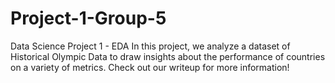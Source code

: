 # Project-1-Group-5
Data Science Project 1 - EDA
In this project, we analyze a dataset of Historical Olympic Data to draw insights about the performance of countries on a variety of metrics. Check out our writeup for more information!
